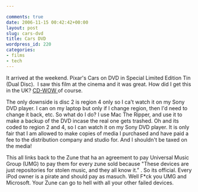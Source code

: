 ```yaml
---

comments: true
date: 2006-11-15 00:42:42+00:00
layout: post
slug: cars-dvd
title: Cars DVD
wordpress_id: 220
categories:
- films
- tech
---
```


It arrived at the weekend. Pixar's Cars on DVD in Special Limited Edition Tin (Dual Disc).  I saw this film at the cinema and it was great. How did I get this in the UK? [CD-WOW ](http://www.cd-wow.com)of course.




The only downside is disc 2 is region 4 only so I ca't watch it on my Sony DVD player. I can on my laptop but only if I change region, then I'd need to change it back, etc. So what do I do? I use Mac The Ripper, and use it to make a backup of the DVD incase the real one gets trashed. Oh and its coded to region 2 and 4, so I can watch it on my Sony DVD player. It is only fair that I am allowed to make copies of media I purchased and have paid a fee to the distribution company and studio for. And I shouldn't be taxed on the media!




This all links back to the Zune that ha an agreement to pay Universal Music Group (UMG) to pay them for every zune sold because "These devices are just repositories for stolen music, and they all know it.” . So its official. Every iPod owner is a pirate and should pay as masuch. Well F*ck you UMG and Microsoft. Your Zune can go to hell with all your other failed devices.
